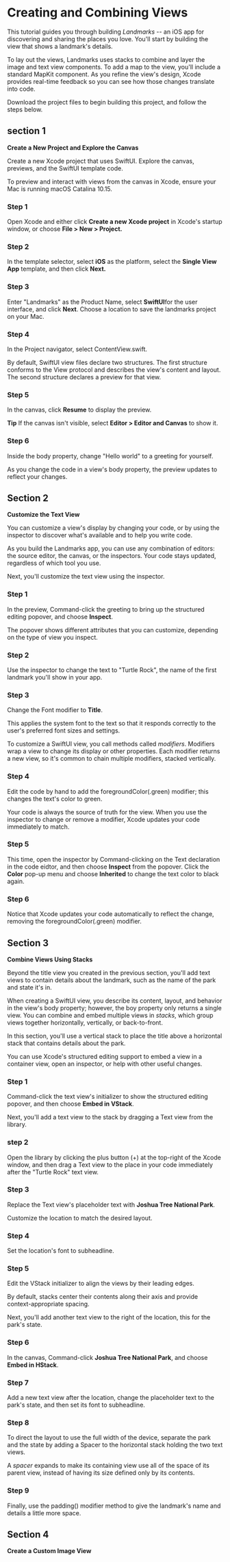 # Creating and Combining Views
  This tutorial guides you through building _Landmarks_ -- an iOS app for discovering and sharing the places you love. You'll start by building the view that shows a landmark's details.

  To lay out the views, Landmarks uses stacks to combine and layer the image and text view components. To add a map to the view, you'll include a standard MapKit component. As you refine the view's design, Xcode provides real-time feedback so you can see how those changes translate into code.

  Download the project files to begin building this project, and follow the steps below.

## section 1
**Create a New Project and Explore the Canvas**

  Create a new Xcode project that uses SwiftUI. Explore the canvas, previews, and the SwiftUI template code.

  To preview and interact with views from the canvas in Xcode, ensure your Mac is running macOS Catalina 10.15.


### Step 1
  Open Xcode and either click **Create a new Xcode project** in Xcode's startup window, or choose **File > New > Project.**

### Step 2
  In the template selector, select **iOS** as the platform, select the **Single View App** template, and then click **Next.**

### Step 3
  Enter "Landmarks" as the Product Name, select **SwiftUI**for the user interface, and click **Next**. Choose a location to save the landmarks project on your Mac.

### Step 4
  In the Project navigator, select ContentView.swift.

  By default, SwiftUI view files declare two structures. The first structure conforms to the View protocol and describes the view's content and layout. The second structure declares a preview for that view.

### Step 5
  In the canvas, click **Resume** to display the preview.

  **Tip**
  If the canvas isn't visible, select **Editor > Editor and Canvas** to show it.

### Step 6
  Inside the body property, change "Hello world" to a greeting for yourself.
  
  As you change the code in a view's body property, the preview  updates to reflect your changes.


## Section 2
**Customize the Text View**

  You can customize a view's display by changing your code, or by using the inspector to discover what's available and to help you write code.
  
  As you build the Landmarks app, you can use any combination of editors: the source editor, the canvas, or the inspectors. Your code stays updated, regardless of which tool you use.
  
  Next, you'll customize the text view using the inspector.
  
### Step 1
  In the preview, Command-click the greeting to bring up the structured editing popover, and choose **Inspect**.
  
  The popover shows different attributes that you can customize, depending on the type of view you inspect.
  
### Step 2
  Use the inspector to change the text to "Turtle Rock", the name of the first landmark you'll show in your app.
  
### Step 3
  Change the Font modifier to **Title**.
  
  This applies the system font to the text so that it responds correctly to the user's preferred font sizes and settings.
  
  To customize a SwiftUI view, you call methods called _modifiers_. Modifiers wrap a view to change its display or other properties. Each modifier returns a new view, so it's common to chain multiple modifiers, stacked vertically.
  
### Step 4
  Edit the code by hand to add the foregroundColor(.green) modifier; this changes the text's color to green.
  
  Your code is always the source of truth for the view. When you use the inspector to change or remove a modifier, Xcode updates your code immediately to match.
  
### Step 5
  This time, open the inspector by Command-clicking on the Text declaration in the code eidtor, and then choose **Inspect** from the popover. Click the **Color** pop-up menu and choose **Inherited** to change the text color to black again.
  
### Step 6
  Notice that Xcode updates your code automatically to reflect the change, removing the foregroundColor(.green) modifier.
  
  
## Section 3
**Combine Views Using Stacks**

  Beyond the title view you created in the previous section, you'll add text views to contain details about the landmark, such as the name of the park and state it's in.
  
  When creating a SwiftUI view, you describe its content, layout, and behavior in the view's body property; however, the boy property only returns a single view. You can combine and embed multiple views in _stacks_, which group views together horizontally, vertically, or back-to-front.
  
  In this section, you'll use a vertical stack to place the title above a horizontal stack that contains details about the park.
  
  You can use Xcode's structured editing support to embed a view in a container view, open an inspector, or help with other useful changes.
  
### Step 1
  Command-click the text view's initializer to show the structured editing popover, and then choose **Embed in VStack**.
  
  Next, you'll add a text view to the stack by dragging a Text view from the library.
  
### step 2
  Open the library by clicking the plus button (+) at the top-right of the Xcode window, and then drag a Text view to the place in your code immediately after the "Turtle Rock" text view.
  
### Step 3
  Replace the Text view's placeholder text with **Joshua Tree National Park**.
  
  Customize the location to match the desired layout.
  
### Step 4
  Set the location's font to subheadline.
  
### Step 5
  Edit the VStack initializer to align the views by their leading edges.
  
  By default, stacks center their contents along their axis and provide context-appropriate spacing.
  
  Next, you'll add another text view to the right of the location, this for the park's state.
  
### Step 6
  In the canvas, Command-click **Joshua Tree National Park**, and choose **Embed in HStack**.
  
### Step 7
  Add a new text view after the location, change the placeholder text to the park's state, and then set its font to subheadline.
  
### Step 8
  To direct the layout to use the full width of the device, separate the park and the state by adding a Spacer to the horizontal stack holding the two text views.
  
  A _spacer_ expands to make its containing view use all of the space of its parent view, instead of having its size defined only by its contents.
  
### Step 9
 Finally, use the padding() modifier method to give the landmark's name and details a little more space.
 

## Section 4
**Create a Custom Image View**
  

